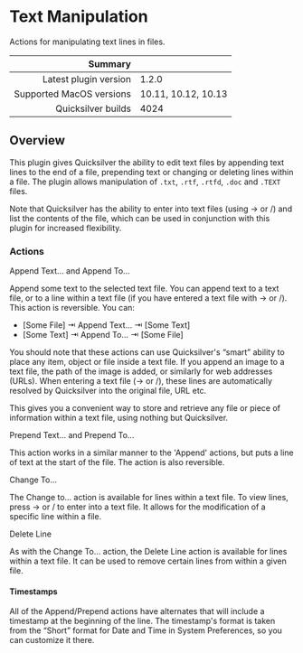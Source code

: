 # Text Manipulation

Actions for manipulating text lines in files.

 Summary                  | &nbsp; 
-------------------------:|:--------------------
 Latest plugin version    | 1.2.0
 Supported MacOS versions | 10.11, 10.12, 10.13
 Quicksilver builds       | 4024


## Overview

This plugin gives Quicksilver the ability to edit text files by appending text
lines to the end of a file, prepending text or changing or deleting lines
within a file. The plugin allows manipulation of `.txt`, `.rtf`, `.rtfd`,
`.doc` and `.TEXT` files.

Note that Quicksilver has the ability to enter into text files (using → or /)
and list the contents of the file, which can be used in conjunction with this
plugin for increased flexibility.

### Actions

Append Text… and Append To…

    

Append some text to the selected text file. You can append text to a text
file, or to a line within a text file (if you have entered a text file with →
or /). This action is reversible. You can:

  * [Some File] ⇥ Append Text… ⇥ [Some Text]
  * [Some Text] ⇥ Append To… ⇥ [Some File]

You should note that these actions can use Quicksilver's “smart” ability to
place any item, object or file inside a text file. If you append an image to a
text file, the path of the image is added, or similarly for web addresses
(URLs). When entering a text file (→ or /), these lines are automatically
resolved by Quicksilver into the original file, URL etc.

This gives you a convenient way to store and retrieve any file or piece of
information within a text file, using nothing but Quicksilver.

Prepend Text… and Prepend To…

    

This action works in a similar manner to the 'Append' actions, but puts a line
of text at the start of the file. The action is also reversible.

Change To…

    

The Change to… action is available for lines within a text file. To view
lines, press → or / to enter into a text file. It allows for the modification
of a specific line within a file.

Delete Line

    

As with the Change To… action, the Delete Line action is available for lines
within a text file. It can be used to remove certain lines from within a given
file.

#### Timestamps

All of the Append/Prepend actions have alternates that will include a
timestamp at the beginning of the line. The timestamp's format is taken from
the “Short” format for Date and Time in System Preferences, so you can
customize it there.